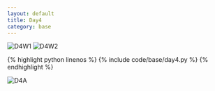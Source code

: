 ```yaml
---
layout: default
title: Day4
category: base
---
```


![D4W1](https://cdn.jsdelivr.net/gh/102300671/image@main/pydevbase/base/D4W1.png)
![D4W2](https://cdn.jsdelivr.net/gh/102300671/image@main/pydevbase/base/D4W2.png)

{% highlight python linenos %}
{% include code/base/day4.py %}
{% endhighlight %}

![D4A](https://cdn.jsdelivr.net/gh/102300671/image@main/pydevbase/base/D4A.png)
